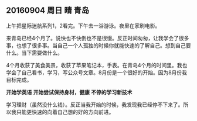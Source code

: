 ## 20160904 周日 晴 青岛

上午把星际迷航系列1，2看完。下午去一浴游泳。夜里在家刷电影。

来青岛已经4个月了。说快也不快倒也不是很慢。反正时间匆匆，让我学会了很多事，也想了很多事。当自己一个人孤独的时候你就能快速的了解自己。想到自己要什么。当下需要做什么。

4个月收获了美食美景，收获了苹果笔记本，手表。在青岛4个月的时间里。我也学会了自己看书，学习，写公众号文章。8月份是一个很好的开始。因为8月份我目标完成。

__开始学英语__
__开始尝试保持身材，健康__
__不停的学习新技术__

学习理财（虽然没什么钱）。反正当我开始的时候，我发现我已经停不下来了。所以我只能更快速的向着自己想的好的方向前进。


